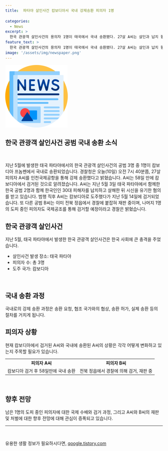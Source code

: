 ```yaml
---
title:  파타야 살인사건 캄보디아서 국내 강제송환 피의자 1명

categories:
  - News
excerpt: >
  한국 관광객 살인사건의 용의자 1명이 태국에서 국내 송환됐다. 27살 A씨는 살인과 납치 혐의로 인천에 송환됐으며, 이 사건으로 한국인 관광객 2명과 함께 한 피해자를 납치하고 살해한 혐의를 받는 것으로 알려졌다. 경찰은 B씨를 체포하고 나머지 용의자 1명도 국제 공조를 통해 검거할 예정이다. A씨는 이 사건으로 캄보디아에서 검거된지 58일 만이다.
feature_text: >
  한국 관광객 살인사건의 용의자 1명이 태국에서 국내 송환됐다. 27살 A씨는 살인과 납치 혐의로 인천에 송환됐으며, 이 사건으로 한국인 관광객 2명과 함께 한 피해자를 납치하고 살해한 혐의를 받는 것으로 알려졌다. 경찰은 B씨를 체포하고 나머지 용의자 1명도 국제 공조를 통해 검거할 예정이다. A씨는 이 사건으로 캄보디아에서 검거된지 58일 만이다.
image: '/assets/img/newspaper.png'
---
```


<p><img src="/assets/img/newspaper.png" alt="kimp 속보" /></p>

<h2>한국 관광객 살인사건 공범 국내 송환 소식</h2>

<p data-ke-size="size16">&nbsp;</p>

<p data-ke-size="size16">지난 5월에 발생한 태국 파타야에서의 한국 관광객 살인사건의 공범 3명 중 1명이 캄보디아 프놈펜에서 국내로 송환되었습니다. 경찰청은 오늘(10일) 오전 7시 40분쯤, 27살 피의자 A씨를 인천국제공항을 통해 강제 송환했다고 밝혔습니다. A씨는 58일 만에 캄보디아에서 검거된 것으로 알려졌습니다. A씨는 지난 5월 3일 태국 파타야에서 함께한 한국 공범 2명과 함께 한국인인 30대 피해자를 납치하고 살해한 뒤 시신을 유기한 혐의를 받고 있습니다. 범행 직후 A씨는 캄보디아로 도주했다가 지난 5월 14일에 검거되었습니다. 또 다른 공범 B씨는 이미 전북 정읍에서 경찰에 붙잡혀 재판 중이며, 나머지 1명의 도피 중인 피의자도 국제공조를 통해 검거할 예정이라고 경찰은 밝혔습니다.</p>

<h2 data-ke-size="size26">한국 관광객 살인사건</h2>

<p data-ke-size="size16">지난 5월, 태국 파타야에서 발생한 한국 관광객 살인사건은 한국 사회에 큰 충격을 주었습니다.</p>

<ul>
<li>살인사건 발생 장소: 태국 파타야</li>
<li>피의자 수: 총 3명</li>
<li>도주 국가: 캄보디아</li>
</ul>

<p data-ke-size="size16">&nbsp;</p>

<h2 data-ke-size="size26">국내 송환 과정</h2>

<p data-ke-size="size16">국내로의 강제 송환 과정은 송환 요청, 협조 국가와의 협상, 송환 허가, 실제 송환 등의 절차를 거치게 됩니다.</p>

<h2 data-ke-size="size26">피의자 상황</h2>

<p data-ke-size="size16">현재 캄보디아에서 검거된 A씨와 국내에 송환된 A씨의 상황은 각각 어떻게 변화하고 있는지 주목할 필요가 있습니다.</p>

<table>
<tbody>
<tr>
<td style="text-align: center; height: 17px;"><b>피의자 A씨</b></td>
<td style="text-align: center; height: 17px;"><b>피의자 B씨</b></td>
</tr>
<tr>
<td style="text-align: center; height: 17px;">캄보디아 검거 후 58일만에 국내 송환</td>
<td style="text-align: center; height: 17px;">전북 정읍에서 경찰에 의해 검거, 재판 중</td>
</tr>
</tbody>
</table>

<p data-ke-size="size16">&nbsp;</p>

<h2 data-ke-size="size26">향후 전망</h2>

<p data-ke-size="size16">남은 1명의 도피 중인 피의자에 대한 국제 수배와 검거 과정, 그리고 A씨와 B씨의 재판 및 처벌에 대한 향후 전망에 대해 관심이 증폭되고 있습니다.</p>

<hr>

<p data-ke-size="size16">&nbsp;</p>
유용한 생활 정보가 필요하시다면, <a href="https://qoogle.tistory.com" rel="dofollow">qoogle.tistory.com</a>


